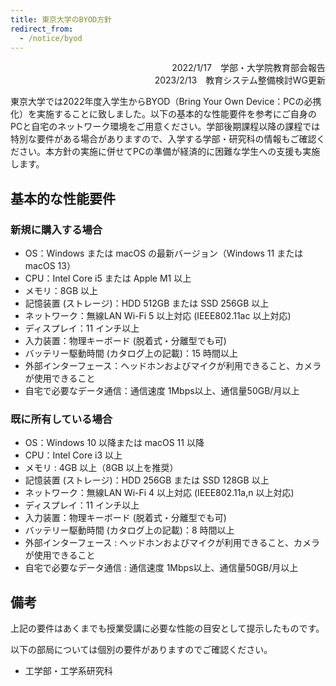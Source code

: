 ```yaml
---
title: 東京大学のBYOD方針
redirect_from:
  - /notice/byod
---
```


<div style="text-align: right">
<div>2022/1/17　学部・大学院教育部会報告</div>
<div>2023/2/13　教育システム整備検討WG更新</div>
</div>

東京大学では2022年度入学生からBYOD（Bring Your Own Device：PCの必携化）を実施することに致しました。以下の基本的な性能要件を参考にご自身のPCと自宅のネットワーク環境をご用意ください。学部後期課程以降の課程では特別な要件がある場合がありますので、入学する学部・研究科の情報もご確認ください。本方針の実施に併せてPCの準備が経済的に困難な学生への支援も実施します。

## 基本的な性能要件

### 新規に購入する場合
- OS：Windows または macOS の最新バージョン（Windows 11 または macOS 13）
- CPU：Intel Core i5 または Apple M1 以上
- メモリ：8GB 以上
- 記憶装置 (ストレージ)：HDD 512GB または SSD 256GB 以上
- ネットワーク：無線LAN Wi-Fi 5 以上対応 (IEEE802.11ac 以上対応)
- ディスプレイ：11 インチ以上
- 入力装置：物理キーボード (脱着式・分離型でも可)
- バッテリー駆動時間 (カタログ上の記載)：15 時間以上
- 外部インターフェース：ヘッドホンおよびマイクが利用できること、カメラが使用できること
- 自宅で必要なデータ通信：通信速度 1Mbps以上、通信量50GB/月以上

### 既に所有している場合

- OS：Windows 10 以降または macOS 11 以降
- CPU：Intel Core i3 以上
- メモリ : 4GB 以上（8GB 以上を推奨）
- 記憶装置 (ストレージ)：HDD 256GB または SSD 128GB 以上
- ネットワーク：無線LAN Wi-Fi 4 以上対応 (IEEE802.11a,n 以上対応)
- ディスプレイ：11 インチ以上
- 入力装置：物理キーボード (脱着式・分離型でも可)
- バッテリー駆動時間 (カタログ上の記載)：8 時間以上
- 外部インターフェース : ヘッドホンおよびマイクが利用できること、カメラが使用できること
- 自宅で必要なデータ通信 : 通信速度 1Mbps以上、通信量50GB/月以上

## 備考

上記の要件はあくまでも授業受講に必要な性能の目安として提示したものです。

以下の部局については個別の要件がありますのでご確認ください。

- 工学部・工学系研究科
